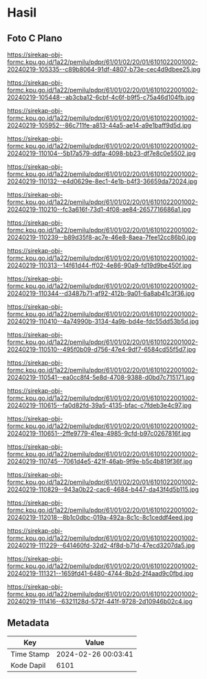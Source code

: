 # Hasil

## Foto C Plano

https://sirekap-obj-formc.kpu.go.id/1a22/pemilu/pdpr/61/01/02/20/01/6101022001002-20240219-105335--c89b8064-91df-4807-b73e-cec4d9dbee25.jpg

https://sirekap-obj-formc.kpu.go.id/1a22/pemilu/pdpr/61/01/02/20/01/6101022001002-20240219-105448--ab3cba12-6cbf-4c6f-b9f5-c75a46d104fb.jpg

https://sirekap-obj-formc.kpu.go.id/1a22/pemilu/pdpr/61/01/02/20/01/6101022001002-20240219-105952--86c711fe-a813-44a5-ae14-a9e1baff9d5d.jpg

https://sirekap-obj-formc.kpu.go.id/1a22/pemilu/pdpr/61/01/02/20/01/6101022001002-20240219-110104--5b17a579-ddfa-4098-bb23-df7e8c0e5502.jpg

https://sirekap-obj-formc.kpu.go.id/1a22/pemilu/pdpr/61/01/02/20/01/6101022001002-20240219-110132--e4d0629e-8ec1-4e1b-b4f3-36659da72024.jpg

https://sirekap-obj-formc.kpu.go.id/1a22/pemilu/pdpr/61/01/02/20/01/6101022001002-20240219-110210--fc3a616f-73d1-4f08-ae84-2657716686a1.jpg

https://sirekap-obj-formc.kpu.go.id/1a22/pemilu/pdpr/61/01/02/20/01/6101022001002-20240219-110239--b89d35f8-ac7e-46e8-8aea-7fee12cc86b0.jpg

https://sirekap-obj-formc.kpu.go.id/1a22/pemilu/pdpr/61/01/02/20/01/6101022001002-20240219-110313--14f61d44-ff02-4e86-90a9-fd19d9be450f.jpg

https://sirekap-obj-formc.kpu.go.id/1a22/pemilu/pdpr/61/01/02/20/01/6101022001002-20240219-110344--d3487b71-af92-412b-9a01-6a8ab41c3f36.jpg

https://sirekap-obj-formc.kpu.go.id/1a22/pemilu/pdpr/61/01/02/20/01/6101022001002-20240219-110410--4a74990b-3134-4a9b-bd4e-fdc55dd53b5d.jpg

https://sirekap-obj-formc.kpu.go.id/1a22/pemilu/pdpr/61/01/02/20/01/6101022001002-20240219-110510--495f0b09-d756-47e4-9df7-6584cd55f5d7.jpg

https://sirekap-obj-formc.kpu.go.id/1a22/pemilu/pdpr/61/01/02/20/01/6101022001002-20240219-110541--ea0cc8f4-5e8d-4708-9388-d0bd7c715171.jpg

https://sirekap-obj-formc.kpu.go.id/1a22/pemilu/pdpr/61/01/02/20/01/6101022001002-20240219-110615--fa0d82fd-39a5-4135-bfac-c7fdeb3e4c97.jpg

https://sirekap-obj-formc.kpu.go.id/1a22/pemilu/pdpr/61/01/02/20/01/6101022001002-20240219-110651--2ffe9779-41ea-4985-9cfd-b97c0267816f.jpg

https://sirekap-obj-formc.kpu.go.id/1a22/pemilu/pdpr/61/01/02/20/01/6101022001002-20240219-110745--7061d4e5-421f-46ab-9f9e-b5c4b819f36f.jpg

https://sirekap-obj-formc.kpu.go.id/1a22/pemilu/pdpr/61/01/02/20/01/6101022001002-20240219-110829--943a0b22-cac6-4684-b447-da43f4d5b115.jpg

https://sirekap-obj-formc.kpu.go.id/1a22/pemilu/pdpr/61/01/02/20/01/6101022001002-20240219-112018--8b1c0dbc-019a-492a-8c1c-8c1ceddf4eed.jpg

https://sirekap-obj-formc.kpu.go.id/1a22/pemilu/pdpr/61/01/02/20/01/6101022001002-20240219-111229--641460fd-32d2-4f8d-b71d-47ecd3207da5.jpg

https://sirekap-obj-formc.kpu.go.id/1a22/pemilu/pdpr/61/01/02/20/01/6101022001002-20240219-111321--1659fd41-6480-4744-8b2d-2f4aad9c0fbd.jpg

https://sirekap-obj-formc.kpu.go.id/1a22/pemilu/pdpr/61/01/02/20/01/6101022001002-20240219-111416--6321128d-572f-441f-9728-2d10946b02c4.jpg


## Metadata

| Key        | Value               |
| ---------- | ------------------- |
| Time Stamp | 2024-02-26 00:03:41 |
| Kode Dapil | 6101                |



